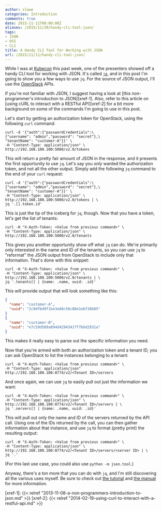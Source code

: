 ```yaml
---
author: slowe
categories: Introduction
comments: true
date: 2015-11-11T00:00:00Z
aliases: /2015/11/20/handy-cli-tool-json/
tags:
- JSON
- OSS
- CLI
title: A Handy CLI Tool for Working with JSON
url: /2015/11/11/handy-cli-tool-json/
---
```


While I was at [Kubecon][link-2] this past week, one of the presenters showed off a handy CLI tool for working with JSON. It's called [`jq`][link-1], and in this post I'm going to show you a few ways to use `jq`. For the source of JSON output, I'll use the [OpenStack][link-3] APIs.

If you're not familiar with JSON, I suggest having a look at [this non-programmer's introduction to JSON][xref-1]. Also, refer to this article on [using cURL to interact with a RESTful API][xref-2] for a bit more background on some of the commands I'm going to use in this post.

Let's start by getting an authorization token for OpenStack, using the following `curl` command:

    curl -d '{"auth":{"passwordCredentials":\
    {"username": "admin","password": "secret"},\
    "tenantName": "customer-A"}}' \
    -H "Content-Type: application/json" \
    http://192.168.100.100:5000/v2.0/tokens

This will return a pretty fair amount of JSON in the response, and it presents the first opportunity to use `jq`. Let's say you _only_ wanted the authorization token, and not all the other output. Simply add the following `jq` command to the end of your `curl` request:

    curl -d '{"auth":{"passwordCredentials":\
    {"username": "admin","password": "secret"},\
    "tenantName": "customer-A"}}' \
    -H "Content-Type: application/json" \
    http://192.168.100.100:5000/v2.0/tokens | \
    jq '.[].token.id'

This is just the tip of the iceberg for `jq`, though. Now that you have a token, let's get the list of tenants:

    curl -H "X-Auth-Token: <Value from previous command>" \
    -H "Content-Type: application/json" \
    http://192.168.100.100:5000/v2.0/tenants

This gives you another opportunity show off what `jq` can do. We're primarily only interested in the name and ID of the tenants, so you can use `jq` to "reformat" the JSON output from OpenStack to include only that information. That's done with this snippet:

    curl -H "X-Auth-Token: <Value from previous command>" \
    -H "Content-Type: application/json" \
    http://192.168.100.100:5000/v2.0/tenants | \
    jq '.tenants[] | {name: .name, uuid: .id}'

This will provide output that will look something like this:

```json
{
  "name": "customer-A",
  "uuid": "2c9dfbd9f1be3e88c56c88e1e6f38b85"
}
{
  "name": "customer-B",
  "uuid": "e7c59d569a894d42943417f7b6d2931a"
}
```

This makes it really easy to parse out the specific information you need.

Now that you're armed with both an authorization token and a tenant ID, you can ask OpenStack to list the instances belonging to a tenant:

    curl -H "X-Auth-Token: <Value from previous command>" \
    -H "Content-Type: application/json"
    http://192.168.100.100:8774/v2/<Tenant ID>/servers

And once again, we can use `jq` to easily pull out just the information we want:

    curl -H "X-Auth-Token: <Value from previous command>" \
    -H "Content-Type: application/json" \
    http://192.168.100.100:8774/v2/<Tenant ID>/servers | \
    jq '.servers[] | {name: .name, uuid: .id}'

This will pull out only the name and ID of the servers returned by the API call. Using one of the IDs returned by the call, you can then gather information about that instance, and use `jq` to format (pretty print) the resulting output:

    curl -H "X-Auth-Token: <Value from previous command>" \
    -H "Content-Type: application/json" \
    http://192.168.100.100:8774/v2/<Tenant ID>/servers/<server ID> | \
    jq '.'

(For this last use case, you could also use `python -m json.tool`.)

Anyway, there's a ton more that you can do with `jq`, and I'm still discovering all the various uses myself. Be sure to check out [the tutorial][link-4] and [the manual][link-5] for more information.

[link-1]: https://stedolan.github.io/jq/
[link-2]: https://kubecon.io
[link-3]: http://www.openstack.org/
[link-4]: https://stedolan.github.io/jq/tutorial/
[link-5]: https://stedolan.github.io/jq/manual/
[xref-1]: {{< relref "2013-11-08-a-non-programmers-introduction-to-json.md" >}}
[xref-2]: {{< relref "2014-02-19-using-curl-to-interact-with-a-restful-api.md" >}}
